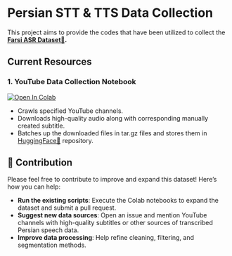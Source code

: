 # Persian STT & TTS Data Collection

This project aims to provide the codes that have been utilized to collect the **[Farsi ASR Dataset🤗](https://huggingface.co/datasets/srezas/farsi_asr_dataset).**

## Current Resources

### 1. **YouTube Data Collection Notebook**

[![Open In Colab](https://colab.research.google.com/assets/colab-badge.svg)](https://colab.research.google.com/drive/1bmBiS1Xg4AvX4qyv0oewSccmdyvTTBR-?usp=sharing)

- Crawls specified YouTube channels.
- Downloads high-quality audio along with corresponding manually created subtitle.
- Batches up the downloaded files in tar.gz files and stores them in [HuggingFace🤗](https://huggingface.co/datasets/srezas/farsi_asr_dataset) repository.

## 🚀 Contribution

Please feel free to contribute to improve and expand this dataset! Here’s how you can help:

- **Run the existing scripts**: Execute the Colab notebooks to expand the dataset and submit a pull request.
- **Suggest new data sources**: Open an issue and mention YouTube channels with high-quality subtitles or other sources of transcribed Persian speech data.
- **Improve data processing**: Help refine cleaning, filtering, and segmentation methods.
